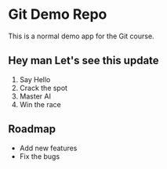 # Git Demo Repo

This is a normal demo app for the Git course.

## Hey man Let's see this update
1. Say Hello
2. Crack the spot
3. Master AI
4. Win the race


## Roadmap
* Add new features
* Fix the bugs